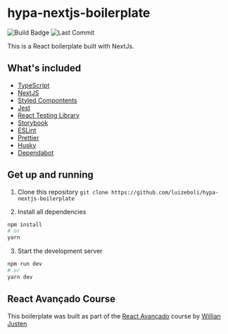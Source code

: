# hypa-nextjs-boilerplate

![Build Badge](https://img.shields.io/github/workflow/status/luizeboli/hypa-nextjs-boilerplate/ci?label=ci&logo=github&style=plastic) ![Last Commit](https://img.shields.io/github/last-commit/luizeboli/hypa-nextjs-boilerplate?logo=github&style=plastic)

This is a React boilerplate built with NextJs.

## What's included

- [TypeScript](https://www.typescriptlang.org/)
- [NextJS](https://nextjs.org/)
- [Styled Compontents](https://styled-components.com/)
- [Jest](https://jestjs.io/)
- [React Testing Library](https://testing-library.com/docs/react-testing-library/intro)
- [Storybook](https://storybook.js.org/)
- [ESLint](https://eslint.org/)
- [Prettier](https://prettier.io/)
- [Husky](https://github.com/typicode/husky)
- [Dependabot](https://dependabot.com/)

## Get up and running

1. Clone this repository
   `git clone https://github.com/luizeboli/hypa-nextjs-boilerplate`

2. Install all dependencies

```sh
npm install
# or
yarn
```

3. Start the development server

```sh
npm run dev
# or
yarn dev
```

## React Avançado Course

This boilerplate was built as part of the [React Avançado](https://reactavancado.com.br/) course by [Willian Justen](http://willianjusten.com.br/)
